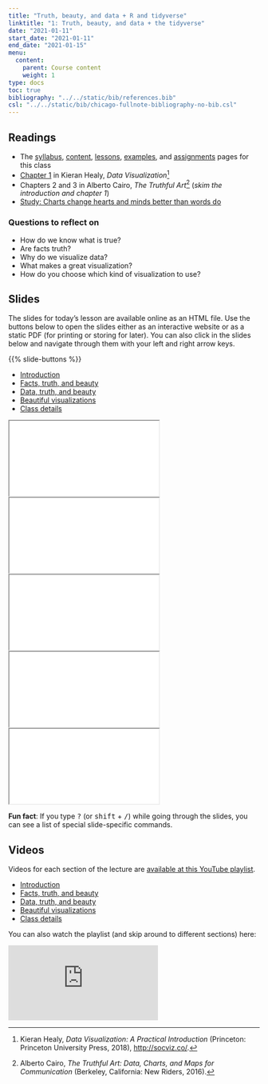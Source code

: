 ```yaml
---
title: "Truth, beauty, and data + R and tidyverse"
linktitle: "1: Truth, beauty, and data + the tidyverse"
date: "2021-01-11"
start_date: "2021-01-11"
end_date: "2021-01-15"
menu:
  content:
    parent: Course content
    weight: 1
type: docs
toc: true
bibliography: "../../static/bib/references.bib"
csl: "../../static/bib/chicago-fullnote-bibliography-no-bib.csl"
---
```


## Readings

-   The [syllabus](/syllabus/), [content](/content/), [lessons](/lesson/), [examples](/example/), and [assignments](/assigment/) pages for this class
-   <i class="fas fa-book"></i> [Chapter 1](http://socviz.co/lookatdata.html) in Kieran Healy, *Data Visualization*[^1]
-   <i class="fas fa-book"></i> Chapters 2 and 3 in Alberto Cairo, *The Truthful Art*[^2] (*skim the introduction and chapter 1*)
-   <i class="fas fa-external-link-square-alt"></i> [Study: Charts change hearts and minds better than words do](https://www.washingtonpost.com/news/wonk/wp/2018/06/15/study-charts-change-hearts-and-minds-better-than-words-do/?utm_term=.4474599c0d5e)

### Questions to reflect on

-   How do we know what is true?
-   Are facts truth?
-   Why do we visualize data?
-   What makes a great visualization?
-   How do you choose which kind of visualization to use?

## Slides

The slides for today’s lesson are available online as an HTML file. Use the buttons below to open the slides either as an interactive website or as a static PDF (for printing or storing for later). You can also click in the slides below and navigate through them with your left and right arrow keys.

{{% slide-buttons %}}

<ul class="nav nav-tabs" id="slide-tabs" role="tablist">
<li class="nav-item">
<a class="nav-link active" id="introduction-tab" data-toggle="tab" href="#introduction" role="tab" aria-controls="introduction" aria-selected="true">Introduction</a>
</li>
<li class="nav-item">
<a class="nav-link" id="facts-truth-and-beauty-tab" data-toggle="tab" href="#facts-truth-and-beauty" role="tab" aria-controls="facts-truth-and-beauty" aria-selected="false">Facts, truth, and beauty</a>
</li>
<li class="nav-item">
<a class="nav-link" id="data-truth-and-beauty-tab" data-toggle="tab" href="#data-truth-and-beauty" role="tab" aria-controls="data-truth-and-beauty" aria-selected="false">Data, truth, and beauty</a>
</li>
<li class="nav-item">
<a class="nav-link" id="beautiful-visualizations-tab" data-toggle="tab" href="#beautiful-visualizations" role="tab" aria-controls="beautiful-visualizations" aria-selected="false">Beautiful visualizations</a>
</li>
<li class="nav-item">
<a class="nav-link" id="class-details-tab" data-toggle="tab" href="#class-details" role="tab" aria-controls="class-details" aria-selected="false">Class details</a>
</li>
</ul>

<div id="slide-tabs" class="tab-content">

<div id="introduction" class="tab-pane fade show active" role="tabpanel" aria-labelledby="introduction-tab">

<div class="embed-responsive embed-responsive-16by9">

<iframe class="embed-responsive-item" src="/slides/01-slides.html#1">
</iframe>

</div>

</div>

<div id="facts-truth-and-beauty" class="tab-pane fade" role="tabpanel" aria-labelledby="facts-truth-and-beauty-tab">

<div class="embed-responsive embed-responsive-16by9">

<iframe class="embed-responsive-item" src="/slides/01-slides.html#facts-truth-beauty">
</iframe>

</div>

</div>

<div id="data-truth-and-beauty" class="tab-pane fade" role="tabpanel" aria-labelledby="data-truth-and-beauty-tab">

<div class="embed-responsive embed-responsive-16by9">

<iframe class="embed-responsive-item" src="/slides/01-slides.html#data-truth-beauty">
</iframe>

</div>

</div>

<div id="beautiful-visualizations" class="tab-pane fade" role="tabpanel" aria-labelledby="beautiful-visualizations-tab">

<div class="embed-responsive embed-responsive-16by9">

<iframe class="embed-responsive-item" src="/slides/01-slides.html#beautiful-visualizations">
</iframe>

</div>

</div>

<div id="class-details" class="tab-pane fade" role="tabpanel" aria-labelledby="class-details-tab">

<div class="embed-responsive embed-responsive-16by9">

<iframe class="embed-responsive-item" src="/slides/01-slides.html#class-details">
</iframe>

</div>

</div>

</div>

<div class="fyi">

**Fun fact**: If you type <kbd>?</kbd> (or <kbd>shift</kbd> + <kbd>/</kbd>) while going through the slides, you can see a list of special slide-specific commands.

</div>

## Videos

Videos for each section of the lecture are [available at this YouTube playlist](https://www.youtube.com/playlist?list=PLS6tnpTr39sHom5NPjrZAeMTYS5orTl9c).

-   [Introduction](https://www.youtube.com/watch?v=tVcomh6jQ2Y&list=PLS6tnpTr39sHom5NPjrZAeMTYS5orTl9c)
-   [Facts, truth, and beauty](https://www.youtube.com/watch?v=UbQ8IW3UI9E&list=PLS6tnpTr39sHom5NPjrZAeMTYS5orTl9c)
-   [Data, truth, and beauty](https://www.youtube.com/watch?v=DldFVc08YY4&list=PLS6tnpTr39sHom5NPjrZAeMTYS5orTl9c)
-   [Beautiful visualizations](https://www.youtube.com/watch?v=6MTC9uGMNFg&list=PLS6tnpTr39sHom5NPjrZAeMTYS5orTl9c)
-   [Class details](https://www.youtube.com/watch?v=_TclSs8iLMY&list=PLS6tnpTr39sHom5NPjrZAeMTYS5orTl9c)

You can also watch the playlist (and skip around to different sections) here:

<div class="embed-responsive embed-responsive-16by9">

<iframe class="embed-responsive-item" src="https://www.youtube.com/embed/playlist?list=PLS6tnpTr39sHom5NPjrZAeMTYS5orTl9c" frameborder="0" allow="accelerometer; autoplay; encrypted-media; gyroscope; picture-in-picture" allowfullscreen>
</iframe>

</div>

[^1]: Kieran Healy, *Data Visualization: A Practical Introduction* (Princeton: Princeton University Press, 2018), <http://socviz.co/>.

[^2]: Alberto Cairo, *The Truthful Art: Data, Charts, and Maps for Communication* (Berkeley, California: New Riders, 2016).
